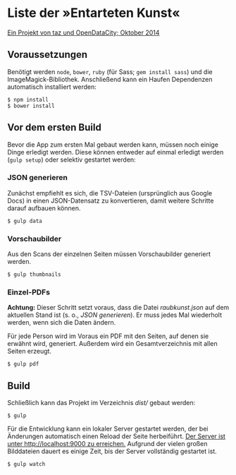 # Liste der »Entarteten Kunst«

[Ein Projekt von taz und OpenDataCity; Oktober 2014](http://kunstraub.taz.de)


## Voraussetzungen

Benötigt werden `node`, `bower`, `ruby` (für Sass; `gem install sass`) und die ImageMagick-Bibliothek. Anschließend kann ein Haufen Dependenzen automatisch installiert werden:

    $ npm install
    $ bower install

## Vor dem ersten Build

Bevor die App zum ersten Mal gebaut werden kann, müssen noch einige Dinge erledigt werden. Diese können entweder auf einmal erledigt werden (`gulp setup`) oder selektiv gestartet werden:

### JSON generieren

Zunächst empfiehlt es sich, die TSV-Dateien (ursprünglich aus Google Docs) in einen JSON-Datensatz zu konvertieren, damit weitere Schritte darauf aufbauen können.

    $ gulp data

### Vorschaubilder

Aus den Scans der einzelnen Seiten müssen Vorschaubilder generiert werden.

    $ gulp thumbnails

### Einzel-PDFs

**Achtung:** Dieser Schritt setzt voraus, dass die Datei _raubkunst.json_ auf dem aktuellen Stand ist (s. o., _JSON generieren_). Er muss jedes Mal wiederholt werden, wenn sich die Daten ändern.

Für jede Person wird im Voraus ein PDF mit den Seiten, auf denen sie erwähnt wird, generiert. Außerdem wird ein Gesamtverzeichnis mit allen Seiten erzeugt.

    $ gulp pdf

## Build

Schließlich kann das Projekt im Verzeichnis _dist/_ gebaut werden:

    $ gulp

Für die Entwicklung kann ein lokaler Server gestartet werden, der bei Änderungen automatisch einen Reload der Seite herbeiführt. [Der Server ist unter http://localhost:9000 zu erreichen.](http://localhost:9000/) Aufgrund der vielen großen Bilddateien dauert es einige Zeit, bis der Server vollständig gestartet ist.

    $ gulp watch
